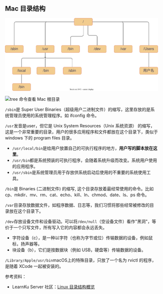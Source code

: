 ## Mac 目录结构

![Mac 目录结构](https://raw.githubusercontent.com/yeshiqing/diagrams/main/simple/mac-directory-structure.svg)

![tree 命令查看 Mac 根目录](https://wx4.sinaimg.cn/mw690/6cdfff77gy1h47rkzle9kj207e08yaai.jpg)

<!-- tree -L 3 -d -F -I "Applications|Library|Users|System|Volumes|cores|opt|share|lib|libexec|fd|etc|Caskroom|Cellar|Frameworks|Homebrew|Watchdata|include|authserver|iRATBW.mlmodelc|standalone|tmp|tftpboot|private|home" -->

`/sbin`是 Super User Binaries（超级用户二进制文件）的缩写，这里存放的是系统管理员使用的系统管理程序。如 ifconfig 命令。

`/usr`发音是user，但它是 Unix System Resources（Unix 系统资源） 的缩写，这是一个非常重要的目录，用户的很多应用程序和文件都放在这个目录下，类似于 windows 下的 program files 目录。

- `/usr/local/bin`是给用户放置自己的可执行程序的地方，**用户写的脚本放在这里**。
- `/usr/bin`都是系统预装的可执行程序，会随着系统升级而改变。系统用户使用的应用程序。
- `/usr/sbin`是系统管理员用于存放供系统启动后使用的不重要的系统使用工具。

`/bin`是 Binaries (二进制文件) 的缩写, 这个目录存放着最经常使用的命令。比如 cp、mkdir、mv、rm、cat、echo、kill、ln、chmod、date、ls、ps 命令。

`/var`目录存放数据文件，如程序数据、日志等，我们习惯将那些经常被修改的目录放在这个目录下。

`/dev`存放设备文件和设备驱动。可以将`/dev/null`（空设备文件）看作"黑洞"，等价于一个只写文件，所有写入它的内容都会永远丢失。

- 字符设备（c），是一种以字符（也称为字节或位）传输数据的设备，例如鼠标，扬声器等。
- 块设备（b），它们是按数据块（例如 USB，硬盘等）传输数据的设备。

`/Library/Apple/usr/bin`macOS上的特殊目录，只放了一个名为 rvictl 的程序，是随着 XCode 一起被安装的。

参考资料：

- LearnKu Server 社区：[Linux 目录结构概览](https://learnku.com/server/wikis/36491)
